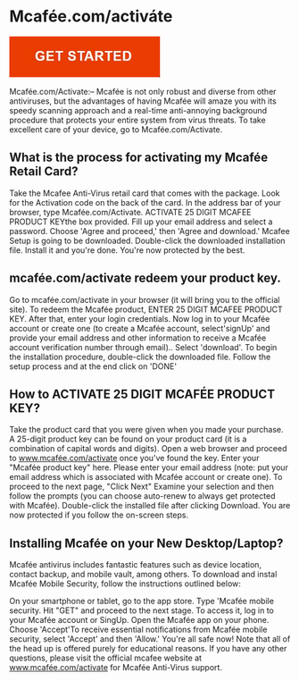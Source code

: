 # Mcafée.com/activáte

[![Mcafée.com/activáte](start.jpg)](https://gesetup.com/mcaf-activate/)


Mcafée.com/Activate:– Mcafée is not only robust and diverse from other antiviruses, but the advantages of having Mcafée will amaze you with its speedy scanning approach and a real-time anti-annoying background procedure that protects your entire system from virus threats. To take excellent care of your device, go to Mcafée.com/Activate.

## What is the process for activating my Mcafée Retail Card?
Take the Mcafee Anti-Virus retail card that comes with the package.
Look for the Activation code on the back of the card.
In the address bar of your browser, type Mcafée.com/Activate.
ACTIVATE 25 DIGIT MCAFEE PRODUCT KEYthe box provided.
Fill up your email address and select a password.
Choose 'Agree and proceed,' then 'Agree and download.'
Mcafee Setup is going to be downloaded.
Double-click the downloaded installation file.
Install it and you're done. You're now protected by the best.

## mcafée.com/activate redeem your product key.

Go to mcafée.com/activate in your browser (it will bring you to the official site).
To redeem the Mcafée product, ENTER 25 DIGIT MCAFEE PRODUCT KEY.
After that, enter your login credentials.
Now log in to your Mcafée account or create one (to create a Mcafée account, select'signUp' and provide your email address and other information to receive a Mcafée account verification number through email)..
Select 'download'.
To begin the installation procedure, double-click the downloaded file.
Follow the setup process and at the end click on 'DONE'

## How to ACTIVATE 25 DIGIT MCAFÉE PRODUCT KEY?
Take the product card that you were given when you made your purchase.
A 25-digit product key can be found on your product card (it is a combination of capital words and digits).
Open a web browser and proceed to www.mcafée.com/activate once you've found the key.
Enter your "Mcafée product key" here.
Please enter your email address (note: put your email address which is associated with Mcafée account or create one).
To proceed to the next page, "Click Next"
Examine your selection and then follow the prompts (you can choose auto-renew to always get protected with Mcafée).
Double-click the installed file after clicking Download.
You are now protected if you follow the on-screen steps.

## Installing Mcafée on your New Desktop/Laptop?
Mcafée antivirus includes fantastic features such as device location, contact backup, and mobile vault, among others. To download and instal Mcafée Mobile Security, follow the instructions outlined below:


On your smartphone or tablet, go to the app store.
Type 'Mcafée mobile security.
Hit "GET" and proceed to the next stage.
To access it, log in to your Mcafée account or SingUp.
Open the Mcafée app on your phone.
Choose 'Accept'To receive essential notifications from Mcafée mobile security, select 'Accept' and then 'Allow.'
You're all safe now!
Note that all of the head up is offered purely for educational reasons. If you have any other questions, please visit the official mcafee website at www.mcafée.com/activate for Mcafée Anti-Virus support.
